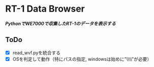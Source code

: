 # RT-1 Data Browser
___PythonでWE7000で収集したRT-1のデータを表示する___

## ToDo
- [x] read_wvf.pyを統合する
- [x] OSを判定して動作（特にパスの指定, windowsは始めに"\\\\\\\\"が必要）
